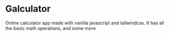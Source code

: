 # Galculator
Online calculator app made with vanilla javascript and tailwindcss. It has all the basic math operations, and some more
